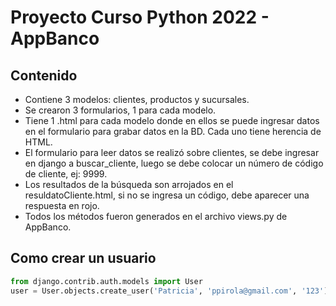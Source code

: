 # Proyecto Curso Python 2022 - AppBanco 

## Contenido
- Contiene 3 modelos: clientes, productos y sucursales.
- Se crearon 3 formularios, 1 para cada modelo.
- Tiene 1 .html para cada modelo donde en ellos se puede ingresar datos en el formulario
para grabar datos en la BD. Cada uno tiene herencia de HTML.
- El formulario para leer datos se realizó sobre clientes, se debe ingresar en django a buscar_cliente,
luego se debe colocar un número de código de cliente, ej: 9999.
- Los resultados de la búsqueda son arrojados en el resuldatoCliente.html, si no se ingresa un código, 
debe aparecer una respuesta en rojo.
- Todos los métodos fueron generados en el archivo views.py de AppBanco.



## Como crear un usuario

```python 
from django.contrib.auth.models import User
user = User.objects.create_user('Patricia', 'ppirola@gmail.com', '123') 
```
